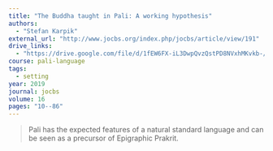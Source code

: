 ```yaml
---
title: "The Buddha taught in Pali: A working hypothesis"
authors:
  - "Stefan Karpik"
external_url: "http://www.jocbs.org/index.php/jocbs/article/view/191"
drive_links:
  - "https://drive.google.com/file/d/1fEW6FX-iL3DwpQvzQstPD8NVxhMKvkb-/view?usp=drivesdk"
course: pali-language
tags:
  - setting
year: 2019
journal: jocbs
volume: 16
pages: "10--86"
---
```


> Pali has the expected features of a natural standard
language and can be seen as a precursor of Epigraphic Prakrit. 

